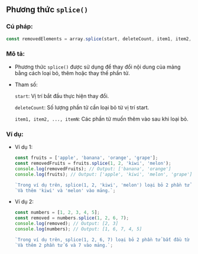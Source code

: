 ## Phương thức `splice()`

### Cú pháp:

```js
const removedElements = array.splice(start, deleteCount, item1, item2, ..., itemN);
```

### Mô tả:

- Phương thức `splice()` được sử dụng để thay đổi nội dung của mảng bằng cách loại bỏ, thêm hoặc thay thế phần tử.

- Tham số:

  `start`: Vị trí bắt đầu thực hiện thay đổi.

  `deleteCount`: Số lượng phần tử cần loại bỏ từ vị trí start.

  `item1, item2, ..., itemN`: Các phần tử muốn thêm vào sau khi loại bỏ.

### Ví dụ:

- Ví dụ 1:

  ```js
  const fruits = ['apple', 'banana', 'orange', 'grape'];
  const removedFruits = fruits.splice(1, 2, 'kiwi', 'melon');
  console.log(removedFruits); // Output: ['banana', 'orange']
  console.log(fruits); // Output: ['apple', 'kiwi', 'melon', 'grape']

  `Trong ví dụ trên, splice(1, 2, 'kiwi', 'melon') loại bỏ 2 phần tử (từ vị trí 1).`;
  `Và thêm 'kiwi' và 'melon' vào mảng.`;
  ```

- Ví dụ 2:

  ```js
  const numbers = [1, 2, 3, 4, 5];
  const removed = numbers.splice(1, 2, 6, 7);
  console.log(removed); // Output: [2, 3]
  console.log(numbers); // Output: [1, 6, 7, 4, 5]

  `Trong ví dụ trên, splice(1, 2, 6, 7) loại bỏ 2 phần tử bắt đầu từ vị trí 1.`;
  `Và thêm 2 phần tử 6 và 7 vào mảng.`;
  ```
